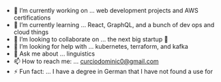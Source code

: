 - 🔭 I’m currently working on ... web development projects and AWS certifications
- 🌱 I’m currently learning ... React, GraphQL, and a bunch of dev ops and cloud things
- 👯 I’m looking to collaborate on ... the next big startup 🤩
- 🤔 I’m looking for help with ... kubernetes, terraform, and kafka
- 💬 Ask me about ... linguistics
- 📫 How to reach me: ... curciodominic0@gmail.com
- ⚡ Fun fact: ... I have a degree in German that I have not found a use for

